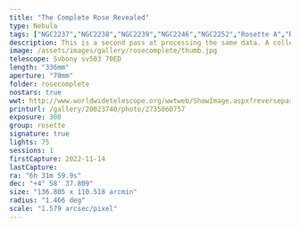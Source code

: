 ```yaml
---
title: "The Complete Rose Revealed"
type: Nebula
tags: ["NGC2237","NGC2238","NGC2239","NGC2246","NGC2252","Rosette A","Rosette B","Rosette Nebula","The star 12 Mon"]
description: This is a second pass at processing the same data. A collection of long exposures combined with a powerful filter and some post-processing reveals the intricate structure and detail of the Rosette Nebula in three dimensions. An oxygen rich core is bathed in blue light that ionizes the dust and gas surrounding the core and causes it to radiate reddish hygroden alpha. Tentrils of dust snake across the opening as the edges fade into the canopy of stars.
image: /assets/images/gallery/rosecomplete/thumb.jpg
telescope: Svbony sv503 70ED
length: "336mm"
aperture: "70mm"
folder: rosecomplete
nostars: true
wwt: http://www.worldwidetelescope.org/wwtweb/ShowImage.aspx?reverseparity=False&scale=1.578823&name=rosecomplete.jpg&imageurl=https://deepskyworkflows.com/assets/images/gallery/rosecomplete/rosecomplete.jpg&credits=Jeremy+Likness+at+DeepSkyWorkflows.com&creditsUrl=&ra=98.240334&dec=5.073447&x=2223.4&y=2553.1&rotation=-151.50&thumb=https://deepskyworkflows.com/assets/images/gallery/rosecomplete/thumb.jpg
printurl: /gallery/20023740/photo/2735060757
exposure: 300
group: rosette
signature: true
lights: 75
sessions: 1
firstCapture: 2022-11-14
lastCapture:
ra: "6h 31m 59.9s"
dec: "+4° 58' 37.809"
size: "136.805 x 110.518 arcmin"
radius: "1.466 deg"
scale: "1.579 arcsec/pixel"
---
```

